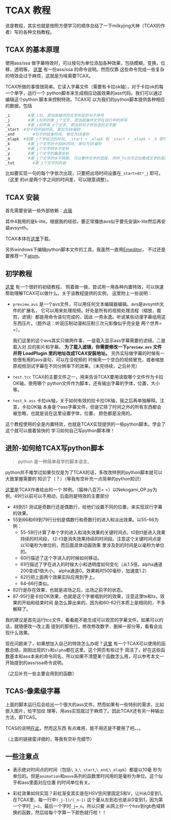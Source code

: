 # TCAX 教程

说是教程，其实也就是按照方便学习的顺序总结了一下milkyjing大神（TCAX的作者）写的各种文档教程。

## TCAX 的基本原理

使用ass/ssa 做字幕特效时，可以按句为单位添加各种效果，包括模糊，变换，位移，透明等。
[这里](moodub.free.fr/video/ass-specs.doc) 有一份ass/ssa 的命令说明。然而仅靠
这些命令完成一些复杂的特效会过于麻烦，这就是为啥需要TCAX。

TCAX所做的事情很简单。它读入字幕文件（需要有卡拉ok轴），对于卡拉ok的每一个单字，运行一个
python脚本来生成相应动画效果的ass代码。我们可以通过编辑这个python 脚本来控制特效。TCAX可
以为我们的python脚本提供各种相应的数据，包括

```python
_i		  #第_i句, 即当前操作的文字所在的句子序号
_j		  #第_i句中的第_j个文字, 即当前操作文字在该行中的序号
_n		  #第_i句中有_n个文字, 即当前句子所包含的文字数
_start	#句子的开始时间, 单位为10毫秒
_end		#句子的结束时间, 单位为10毫秒
_elapk	#到第_j个字经过的时间, _start + _elapk 到 _start + _elapk + _k 即为当前文字的存在时间, 单位为10毫秒
_k		  #第_j个文字的卡拉OK时间, 单位为10毫秒
_x		  #第_j个文字的水平坐标
_y		  #第_j个文字的垂直坐标
_a		  #第_j个文字的水平跨距, 可以看作文字的宽度, 同样_Fs也可近似看成文字的高度
_txt		#第_j个文字的内容
```

比如要实现一句的每个字依次出现，只要把出场时间设置在```_start+dt*_j``` 即可。（这里
的```dt```是两个字之间的时间差，可以随意调整）。

## TCAX 安装

首先需要安装一些外部依赖：[点我](http://www.tcax.org/forum.php?mod=viewthread&tid=11)

其中4我用的是k-lite。根据我的经验，要正常播放avs似乎要先安装k-lite然后再安装avsynth。

TCAX本体在[这里](http://www.tcax.org/forum.php?mod=viewthread&tid=13)下载。

另外windows下编辑python脚本文件的工具，我虽然一直用[Emeditor](https://www.emeditor.com/)，
不过还是要推荐一下[atom](https://atom.io/)。

## 初学教程

[这里](http://www.tcax.org/forum.php?mod=viewthread&tid=67) 有一个很好的初级教程，
照着做一做，尝试用一用各种内置特效，可以快速帮助理解TCAX可以做什么。关于该教程提供的实例，
这里附上一些说明：

* ```preview.avs``` 是一个avs文件，可以用任何文本编辑器编辑。avs是avsynth文件的扩展名，
它可以用来处理视频。好处是所有的视频处理流程（缩放，裁剪，滤镜）都是用命令语句完成的，因此
一劳永逸。听说某些动漫字幕组用这东西压片。（题外话：听说压制动漫和压制三次元影像似乎完全是
两个世界= =）。

  我们这里的这个avs其实只做两件事，一是载入显示ass字幕需要的滤镜，二是载入对
应的影片和字幕。 **为了载入滤镜，你需要修改一下```preview.avs``` 文件并将 LoadPlugin
里的地址改成TCAX安装地址。** 另外实际做字幕的时候有一些很有用的avs语句，可以在没视频的
时候用一个空白的视频冒充，或者缩放原视频测试字幕在不同分辨率下的效果。（未完待续，之后补充）

* ```test.tcc``` TCAX的主要文件之一，用来告诉TCAX要用读取哪个文件作为卡拉OK轴，使用哪个
python文件作为脚本，还有输出字幕的字体，位置，大小等。

* ```test_k.ass``` 卡拉ok轴，关于如何有效的拉卡拉OK轴，我之后再单独解释。注意，卡拉OK轴
本身是个ass字幕文件，但是它除了时间之外的所有东西都会被忽略，也就是说在这里设置字体，位置，
颜色都是没用的。

这个教程使用的全是内置特效，也就是TCAX实现提供的一些python脚本。学会了这个就可以接着愉快的
学习如何自己写python脚本辣！

## 进阶-如何给TCAX写python脚本

> python 是一种简单易学的脚本语言。

python并不难学过如果仅仅是为了TCAX的话，多改改样例的python脚本就可以大致掌握需要的
知识了（？）（等我有空补充一点简单的python知识）

[这里](http://www.tcax.org/forum.php?mod=viewthread&tid=17)是TCAX作者给出的一个
样例。（猫神八百万= =）以Nekogami_OP.py为例，49行以前可以不用动，后面则是特效的主要部分
* 49到51 测试是奇数行还是偶数行，给他们设置不同的位置，来实现双行字幕的效果。
* 55到66和69到79行分别是偶数行和奇数行的进入和淡出效果。以55-66为例：
    * 55-58行计算了单个字的进入和消失效果的关键时间点。t0到t1是进入效果持续的时间段，
    t2-t3是消失效果持续的时间段。注意这个关键时间点是以10毫秒为单位的，而后面具体动画效果
    里涉及到的时间是以毫秒为单位的。
    * 60行描述了这个字进入的时候如何移动。
    * 61行描述了字在进入的时候大小和透明度如何变化（从1.5倍，alpha通道200变成1倍大小，
    alpha通道0，效果耗时500毫秒，加速度1.2）
    * 62行把上面两个效果实际应用到字上。
    * 64-66行类似。
* 82行是存在效果，也就是进场之后，出场之前字的状态。
* 87-95行是卡拉OK效果，也就是这个字被唱到时的效果，注意这里te和ts，效果的开始和结束时间
是怎么算出来的。因为和60-62行本质上是相同的，不多解释了。

我的建议是首先运行tcc文件，看看能不能生成可以观赏的字幕文件。如果可以的话，就随便改一改上面
提到的那些行。修改修改数字，删掉一部分等，看看会出现什么效果。

现在问题来了，如果想加入自己的特效怎么办呢？[这里](http://www.tcax.org/forum.php?mod=viewthread&tid=31)
有一个TCAX可以使用的函数总结，刚刚出现的```fs```和```alpha```都在这里。这个网页有些过于
简洁了，好在这些函数基本和ass本来的命令同名，所以如果不清楚某个函数怎么用，可以参考本文一
开始提到的ass/ssa命令说明。

（之后补充一些主要会用到的函数）

## TCAS-像素级字幕

上面的脚本运行后会给出一个很大的ass文件。然而如果有一些特别的需求，比如嵌入图片，给字加纹
理等，用ass实现就过于麻烦了。因此TCAX还有另一种输出方法，即TCAS。

TCAS的说明[在此](http://www.tcax.org/forum.php?mod=viewthread&tid=220)，然而这东西
有点难用，能不用还是不要用了吧。。。

（上面的链接蛮详细的，等我有空补充细节）

## 一些注意点

* 表示绝对时间点的时间（包括```\_k```,```\_start```,```\_end```,```\_elapk```）都是以10毫
秒为单位的。但是```animation```和```move```系列的函数里时间用的是毫秒为单位。这个似乎和ass里面对应位置
的时间单位有关。

* 彩虹效果如何实现？彩虹渐变其实是在HSV空间里固定S和V，让H从0变到1。在TCAX里，每一行中```(_j-1)/(_n-1)```
这个量从左到右也是从0变到1，因为第一个字时```_j=1```，最后一个字时```_j=_n```。所以只要
从网上抄一个hsv到rgb色域转换的函数，然后给每个字算一下颜色就行啦！！
